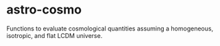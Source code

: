# astro-cosmo
Functions to evaluate cosmological quantities assuming a homogeneous, isotropic, and flat LCDM universe. 
